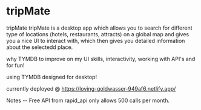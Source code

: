 # tripMate

tripMate
tripMate is a desktop app which allows you to search for different type of locations (hotels, restaurants, attracts) on a global map and gives you a nice UI to interact with, which then gives you detailed information about the selectedd place.

why TYMDB
to improve on my UI skills, interactivity, working with API's and for fun!

using TYMDB
designed for desktop!

currently deployed
@ https://loving-goldwasser-949af6.netlify.app/

Notes -- Free API from rapid_api only allows 500 calls per month.
